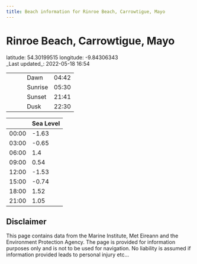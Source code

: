 ```yaml
---
title: Beach information for Rinroe Beach, Carrowtigue, Mayo
---
```

# Rinroe Beach, Carrowtigue, Mayo 

<div class="location-info">latitude: 54.30199515 longitude: -9.84306343</div>
<div class="met-eireann-warnings"></div>
_Last updated_: 2022-05-18 16:54

|   |   |   |   |   |
|---|---|---|---|---|
|   |   |   | Dawn  | 04:42 |
|   |   |   | Sunrise  | 05:30 |
|   |   |   | Sunset  | 21:41 |
|   |   |   | Dusk  | 22:30 |

<div></div>

|   | Sea Level  |
|---|---|
| 00:00 | -1.63 |
| 03:00 | -0.65 |
| 06:00 | 1.4 |
| 09:00 | 0.54 |
| 12:00 | -1.53 |
| 15:00 | -0.74 |
| 18:00 | 1.52 |
| 21:00 | 1.05 |

## Disclaimer

This page contains data from the Marine Institute,
Met Eireann and the Environment Protection Agency. The page is provided for
information purposes only and is not to be used for navigation. No liability
is assumed if information provided leads to personal injury etc...
